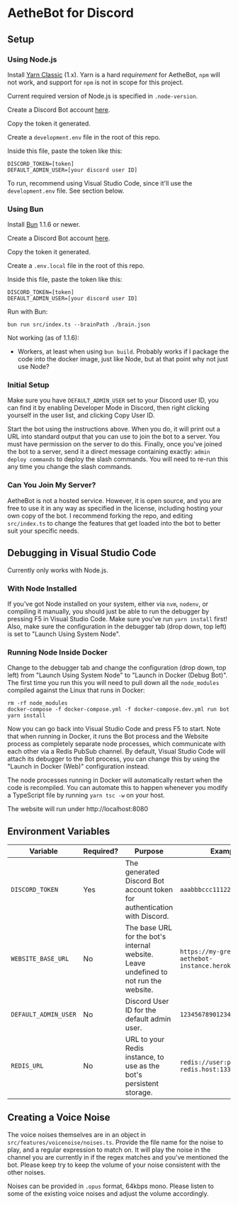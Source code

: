 # AetheBot for Discord

## Setup

### Using Node.js

Install [Yarn Classic](https://classic.yarnpkg.com) (1.x). Yarn is a hard
*requirement* for AetheBot, `npm` will not work, and support for `npm` is not in
scope for this project.

Current required version of Node.js is specified in `.node-version`.

Create a Discord Bot account 
[here](https://discordapp.com/developers/applications/me).

Copy the token it generated.

Create a `development.env` file in the root of this repo.

Inside this file, paste the token like this:

```
DISCORD_TOKEN=[token]
DEFAULT_ADMIN_USER=[your discord user ID]
```

To run, recommend using Visual Studio Code, since it'll use the `development.env` file.
See section below.

### Using Bun

Install [Bun](https://bun.sh) 1.1.6 or newer.

Create a Discord Bot account 
[here](https://discordapp.com/developers/applications/me).

Copy the token it generated.

Create a `.env.local` file in the root of this repo.

Inside this file, paste the token like this:

```
DISCORD_TOKEN=[token]
DEFAULT_ADMIN_USER=[your discord user ID]
```

Run with Bun:

```
bun run src/index.ts --brainPath ./brain.json
```

Not working (as of 1.1.6):

- Workers, at least when using `bun build`. Probably works if I package the
code into the docker image, just like Node, but at that point why not just
use Node?

### Initial Setup

Make sure you have `DEFAULT_ADMIN_USER` set to your Discord user ID, you can find it
by enabling Developer Mode in Discord, then right clicking yourself in the user list,
and clicking Copy User ID.

Start the bot using the instructions above. When you do, it will print out a URL into
standard output that you can use to join the bot to a server. You must have permission
on the server to do this. Finally, once you've joined the bot to a server, send it a 
direct message containing exactly: `admin deploy commands` to deploy the slash
commands. You will need to re-run this any time you change the slash commands.

### Can You Join My Server?

AetheBot is not a hosted service. However, it is open source, and you are free to
use it in any way as specified in the license, including hosting your own copy of
the bot. I recommend forking the repo, and editing `src/index.ts` to change the
features that get loaded into the bot to better suit your specific needs.

## Debugging in Visual Studio Code

Currently only works with Node.js.

### With Node Installed

If you've got Node installed on your system, either via `nvm`, `nodenv`, or
compiling it manually, you should just be able to run the debugger by pressing
F5 in Visual Studio Code. Make sure you've run `yarn install` first! Also, make
sure the configuration in the debugger tab (drop down, top left) is set to 
"Launch Using System Node".

### Running Node Inside Docker

Change to the debugger tab and change the configuration (drop down, top left)
from "Launch Using System Node" to "Launch in Docker (Debug Bot)". The first time 
you run this you will need to pull down all the `node_modules` compiled against 
the Linux that runs in Docker:

```
rm -rf node_modules
docker-compose -f docker-compose.yml -f docker-compose.dev.yml run bot yarn install
```

Now you can go back into Visual Studio Code and press F5 to start. Note that
when running in Docker, it runs the Bot process and the Website process as
completely separate node processes, which communicate with each other via a 
Redis PubSub channel. By default, Visual Studio Code will attach its debugger 
to the Bot process, you can change this by using the "Launch in Docker (Web)" 
configuration instead.

The node processes running in Docker will automatically restart when the code
is recompiled. You can automate this to happen whenever you modify a TypeScript
file by running `yarn tsc -w` on your host.

The website will run under http://localhost:8080

## Environment Variables


| Variable             | Required? | Purpose | Example |
| -------------------- | --------- | ------- | ------- |
| `DISCORD_TOKEN`      | Yes       | The generated Discord Bot account token for authentication with Discord. | `aaabbbccc111222333`|
| `WEBSITE_BASE_URL`   | No        | The base URL for the bot's internal website. Leave undefined to not run the website.| `https://my-great-aethebot-instance.herokuapp.com`
| `DEFAULT_ADMIN_USER` | No        | Discord User ID for the default admin user. | `12345678901234567` |
| `REDIS_URL`          | No        | URL to your Redis instance, to use as the bot's persistent storage. | `redis://user:password@my-redis.host:13337`|

## Creating a Voice Noise

The voice noises themselves are in an object in 
`src/features/voicenoise/noises.ts`. Provide the file name for the noise to
play, and a regular expression to match on. It will play the noise in the
channel you are currently in if the regex matches and you've mentioned the bot.
Please keep try to keep the volume of your noise consistent with the other
noises.

Noises can be provided in `.opus` format, 64kbps mono. Please listen to some of
the existing voice noises and adjust the volume accordingly.
